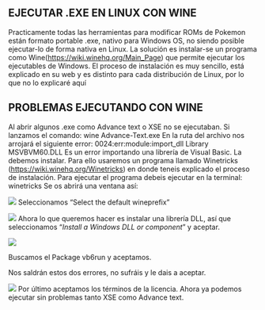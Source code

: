 ## EJECUTAR .EXE EN LINUX CON WINE

Practicamente todas las herramientas para modificar ROMs de Pokemon están formato portable .exe, nativo para Windows OS, no siendo posible ejecutar-lo de forma nativa en Linux.
La solución es instalar-se un programa como Wine(https://wiki.winehq.org/Main_Page) que permite ejecutar los ejecutables de Windows.
El proceso de instalación es muy sencillo, está explicado en su web y es distinto para cada distribución de Linux, por lo que no lo explicaré aquí

## PROBLEMAS EJECUTANDO CON WINE

Al abrir algunos .exe como Advance text o XSE no se ejecutaban. Si lanzamos el comando:
wine Advance-Text.exe
En la ruta del archivo nos arrojará el siguiente error:
0024:err:module:import_dll Library MSVBVM60.DLL
Es un error importando una librería de Visual Basic. La debemos instalar.
Para ello usaremos un programa llamado Winetricks (https://wiki.winehq.org/Winetricks) en donde teneis explicado el proceso de instalación.
Para ejecutar el programa debeis ejecutar en la terminal:
winetricks
Se os abrirá una ventana así:

![](images/wine-wineprefix.png)
Seleccionamos “Select the default wineprefix”

![](images/wine-windowsDLL.png)
Ahora lo que queremos hacer es instalar una librería DLL, así que seleccionamos “_Install a Windows DLL or component_” y aceptar.

![](images/wine-vb6run.png)

Buscamos el Package vb6run y aceptamos.

Nos saldrán estos dos errores, no sufráis y le dais a aceptar.

![](images/wine-VBlicense.png)
Por último aceptamos los términos de la licencia. Ahora ya podemos ejecutar sin problemas tanto XSE como Advance text.
